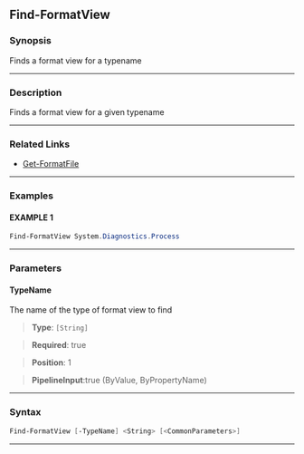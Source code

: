 Find-FormatView
---------------
### Synopsis
Finds a format view for a typename

---
### Description

Finds a format view for a given typename

---
### Related Links
* [Get-FormatFile](Get-FormatFile.md)



---
### Examples
#### EXAMPLE 1
```PowerShell
Find-FormatView System.Diagnostics.Process
```

---
### Parameters
#### **TypeName**

The name of the type of format view to find



> **Type**: ```[String]```

> **Required**: true

> **Position**: 1

> **PipelineInput**:true (ByValue, ByPropertyName)



---
### Syntax
```PowerShell
Find-FormatView [-TypeName] <String> [<CommonParameters>]
```
---

